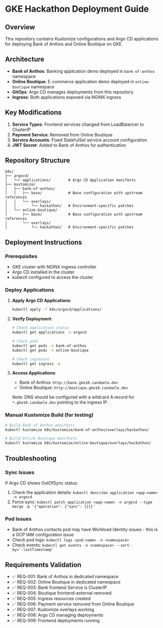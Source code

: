 # GKE Hackathon Deployment Guide

## Overview
This repository contains Kustomize configurations and Argo CD applications for deploying Bank of Anthos and Online Boutique on GKE.

## Architecture
- **Bank of Anthos**: Banking application demo deployed in `bank-of-anthos` namespace
- **Online Boutique**: E-commerce application demo deployed in `online-boutique` namespace  
- **GitOps**: Argo CD manages deployments from this repository
- **Ingress**: Both applications exposed via NGINX ingress

## Key Modifications
1. **Service Types**: Frontend services changed from LoadBalancer to ClusterIP
2. **Payment Service**: Removed from Online Boutique
3. **Service Accounts**: Fixed StatefulSet service account configuration
4. **JWT Secret**: Added to Bank of Anthos for authentication

## Repository Structure
```
k8s/
├── argocd/
│   └── applications/        # Argo CD Application manifests
├── kustomize/
│   ├── bank-of-anthos/
│   │   ├── base/            # Base configuration with upstream references
│   │   └── overlays/
│   │       └── hackathon/   # Environment-specific patches
│   └── online-boutique/
│       ├── base/            # Base configuration with upstream references
│       └── overlays/
│           └── hackathon/   # Environment-specific patches
```

## Deployment Instructions

### Prerequisites
- GKE cluster with NGINX ingress controller
- Argo CD installed in the cluster
- kubectl configured to access the cluster

### Deploy Applications

1. **Apply Argo CD Applications**:
   ```bash
   kubectl apply -f k8s/argocd/applications/
   ```

2. **Verify Deployment**:
   ```bash
   # Check application status
   kubectl get applications -n argocd
   
   # Check pods
   kubectl get pods -n bank-of-anthos
   kubectl get pods -n online-boutique
   
   # Check ingresses
   kubectl get ingress -A
   ```

3. **Access Applications**:
   - Bank of Anthos: `http://bank.gke10.candaele.dev`
   - Online Boutique: `http://boutique.gke10.candaele.dev`
   
   Note: DNS should be configured with a wildcard A record for `*.gke10.candaele.dev` pointing to the ingress IP.

### Manual Kustomize Build (for testing)

```bash
# Build Bank of Anthos manifests
kubectl kustomize k8s/kustomize/bank-of-anthos/overlays/hackathon/

# Build Online Boutique manifests  
kubectl kustomize k8s/kustomize/online-boutique/overlays/hackathon/
```

## Troubleshooting

### Sync Issues
If Argo CD shows OutOfSync status:
1. Check the application details: `kubectl describe application <app-name> -n argocd`
2. Force sync: `kubectl patch application <app-name> -n argocd --type merge -p '{"operation": {"sync": {}}}'`

### Pod Issues
- Bank of Anthos contacts pod may have Workload Identity issues - this is a GCP IAM configuration issue
- Check pod logs: `kubectl logs <pod-name> -n <namespace>`
- Check events: `kubectl get events -n <namespace> --sort-by='.lastTimestamp'`

## Requirements Validation
- ✅ REQ-001: Bank of Anthos in dedicated namespace
- ✅ REQ-002: Online Boutique in dedicated namespace  
- ✅ REQ-003: Bank frontend Service is ClusterIP
- ✅ REQ-004: Boutique frontend-external removed
- ✅ REQ-005: Ingress resources created
- ✅ REQ-006: Payment service removed from Online Boutique
- ✅ REQ-007: Kustomize overlays working
- ✅ REQ-008: Argo CD managing deployments
- ✅ REQ-009: Frontend deployments running